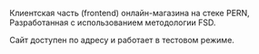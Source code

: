 Клиентская часть (frontend) онлайн-магазина на стеке PERN, Разработанная с использованием методологии FSD.

Сайт доступен по адресу [](https://olgayudina.ru/) и работает в тестовом режиме.


